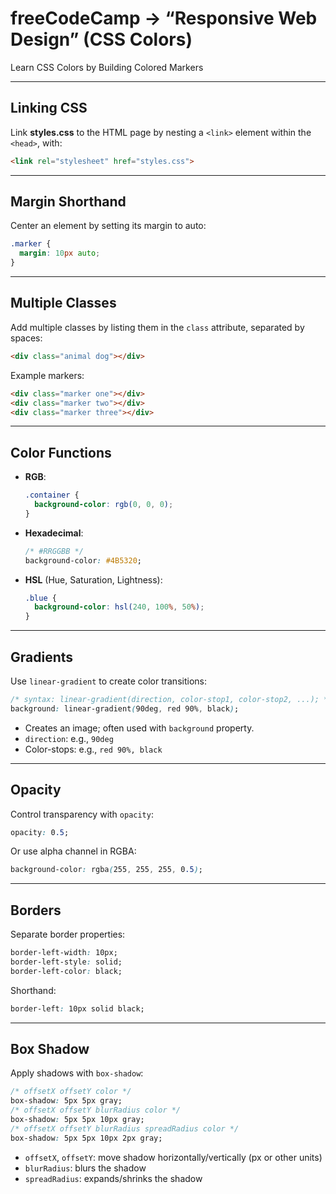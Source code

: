 # freeCodeCamp → “Responsive Web Design” (CSS Colors)

Learn CSS Colors by Building Colored Markers

---

## Linking CSS

Link **styles.css** to the HTML page by nesting a `<link>` element within the `<head>`, with:
```html
<link rel="stylesheet" href="styles.css">
```

---

## Margin Shorthand

Center an element by setting its margin to auto:
```css
.marker {
  margin: 10px auto;
}
```

---

## Multiple Classes

Add multiple classes by listing them in the `class` attribute, separated by spaces:
```html
<div class="animal dog"></div>
```
Example markers:
```html
<div class="marker one"></div>
<div class="marker two"></div>
<div class="marker three"></div>
```

---

## Color Functions

- **RGB**:
  ```css
  .container {
    background-color: rgb(0, 0, 0);
  }
  ```
- **Hexadecimal**:
  ```css
  /* #RRGGBB */
  background-color: #4B5320;
  ```
- **HSL** (Hue, Saturation, Lightness):
  ```css
  .blue {
    background-color: hsl(240, 100%, 50%);
  }
  ```

---

## Gradients

Use `linear-gradient` to create color transitions:
```css
/* syntax: linear-gradient(direction, color-stop1, color-stop2, ...); */
background: linear-gradient(90deg, red 90%, black);
```
- Creates an image; often used with `background` property.
- `direction`: e.g., `90deg`
- Color-stops: e.g., `red 90%, black`

---

## Opacity

Control transparency with `opacity`:
```css
opacity: 0.5;
```
Or use alpha channel in RGBA:
```css
background-color: rgba(255, 255, 255, 0.5);
```

---

## Borders

Separate border properties:
```css
border-left-width: 10px;
border-left-style: solid;
border-left-color: black;
```
Shorthand:
```css
border-left: 10px solid black;
```

---

## Box Shadow

Apply shadows with `box-shadow`:
```css
/* offsetX offsetY color */
box-shadow: 5px 5px gray;
/* offsetX offsetY blurRadius color */
box-shadow: 5px 5px 10px gray;
/* offsetX offsetY blurRadius spreadRadius color */
box-shadow: 5px 5px 10px 2px gray;
```
- `offsetX`, `offsetY`: move shadow horizontally/vertically (px or other units)
- `blurRadius`: blurs the shadow
- `spreadRadius`: expands/shrinks the shadow